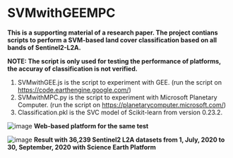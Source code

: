 # SVMwithGEEMPC
**This is a supporting material of a research paper. The project contians scripts to perform a SVM-based land cover classification based on all bands of Sentinel2-L2A.**

**NOTE: The script is only used for testing the performance of platforms, the accuray of classification is not verified.**

1. SVMwithGEE.js is the script to experiment with GEE. (run the script on https://code.earthengine.google.com/)
2. SVMwithMPC.py is the script to experiment with Microsoft Planetary Computer. (run the script on https://planetarycomputer.microsoft.com/)
3. Classification.pkl is the SVC model of Scikit-learn from version 0.23.2.

![image](https://user-images.githubusercontent.com/96739786/147522565-4a3bcd48-0414-4264-8dae-a128b903829f.png)
**Web-based platform for the same test**

![image](https://user-images.githubusercontent.com/96739786/147520436-8e00e0d6-77af-4812-91ab-98cc835637e0.png)
**Result with 36,239 Sentinel2 L2A datasets from 1, July, 2020 to 30, September, 2020 with **Science Earth Platform****

